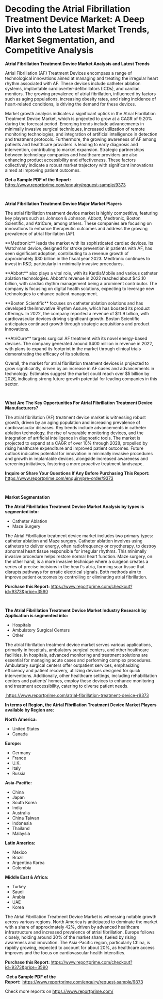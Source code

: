 <p><h1>Decoding the Atrial Fibrillation Treatment Device Market: A Deep Dive into the Latest Market Trends, Market Segmentation, and Competitive Analysis</h1></p><p><strong>Atrial Fibrillation Treatment Device Market Analysis and Latest Trends</strong></p>
<p><p>Atrial Fibrillation (AF) Treatment Devices encompass a range of technological innovations aimed at managing and treating the irregular heart rhythm associated with AF. These devices include catheter ablation systems, implantable cardioverter-defibrillators (ICDs), and cardiac monitors. The growing prevalence of atrial fibrillation, influenced by factors such as aging populations, increasing obesity rates, and rising incidence of heart-related conditions, is driving the demand for these devices.</p><p>Market growth analysis indicates a significant uptick in the Atrial Fibrillation Treatment Device Market, which is projected to grow at a CAGR of 9.20% during the forecast period. Emerging trends include advancements in minimally invasive surgical techniques, increased utilization of remote monitoring technologies, and integration of artificial intelligence in detection and treatment protocols. Furthermore, the growing awareness of AF among patients and healthcare providers is leading to early diagnosis and intervention, contributing to market expansion. Strategic partnerships between technology companies and healthcare providers are also enhancing product accessibility and effectiveness. These factors collectively indicate a robust market trajectory with significant innovations aimed at improving patient outcomes.</p></p>
<p><strong>Get a Sample PDF of the Report:&nbsp;</strong> <a href="https://www.reportprime.com/enquiry/request-sample/9373?utm_campaign=3062&utm_medium=2&utm_source=Github&utm_content=ia&utm_term=20032025&utm_id=atrial-fibrillation-treatment-device">https://www.reportprime.com/enquiry/request-sample/9373</a></p>
<p>&nbsp;</p>
<p><strong>Atrial Fibrillation Treatment Device Major Market Players</strong></p>
<p><p>The atrial fibrillation treatment device market is highly competitive, featuring key players such as Johnson & Johnson, Abbott, Medtronic, Boston Scientific, and AtriCure, among others. These companies are focusing on innovations to enhance therapeutic outcomes and address the growing prevalence of atrial fibrillation (AF).</p><p>**Medtronic** leads the market with its sophisticated cardiac devices. Its Watchman device, designed for stroke prevention in patients with AF, has seen significant adoption, contributing to a revenue growth of approximately $30 billion in the fiscal year 2023. Medtronic continues to invest in R&D, particularly in minimally invasive procedures.</p><p>**Abbott** also plays a vital role, with its KardiaMobile and various catheter ablation technologies. Abbott's revenue in 2022 reached about $43.10 billion, with cardiac rhythm management being a prominent contributor. The company is focusing on digital health solutions, expecting to leverage new technologies to enhance patient management.</p><p>**Boston Scientific** focuses on catheter ablation solutions and has developed theiInnovative Rhythm Assure, which has boosted its product offerings. In 2022, the company reported a revenue of $11.9 billion, with cardiovascular devices driving significant growth. Boston Scientific anticipates continued growth through strategic acquisitions and product innovations.</p><p>**AtriCure** targets surgical AF treatment with its novel energy-based devices. The company generated around $400 million in revenue in 2022, with plans to expand its footprint in the market through clinical trials demonstrating the efficacy of its solutions.</p><p>Overall, the market for atrial fibrillation treatment devices is projected to grow significantly, driven by an increase in AF cases and advancements in technology. Estimates suggest the market could reach over $5 billion by 2026, indicating strong future growth potential for leading companies in this sector.</p></p>
<p>&nbsp;</p>
<p><strong>What Are The Key Opportunities For Atrial Fibrillation Treatment Device Manufacturers?</strong></p>
<p><p>The atrial fibrillation (AF) treatment device market is witnessing robust growth, driven by an aging population and increasing prevalence of cardiovascular diseases. Key trends include advancements in catheter ablation technology, the rise of wearable monitoring devices, and the integration of artificial intelligence in diagnostic tools. The market is projected to expand at a CAGR of over 10% through 2028, propelled by rising healthcare expenditure and improved patient outcomes. Future outlook indicates potential for innovation in minimally invasive procedures and growth in implantable devices, alongside increased awareness and screening initiatives, fostering a more proactive treatment landscape.</p></p>
<p><strong>Inquire or Share Your Questions If Any Before Purchasing This Report:</strong> <a href="https://www.reportprime.com/enquiry/pre-order/9373?utm_campaign=3062&utm_medium=2&utm_source=Github&utm_content=ia&utm_term=20032025&utm_id=atrial-fibrillation-treatment-device">https://www.reportprime.com/enquiry/pre-order/9373</a></p>
<p>&nbsp;</p>
<p><strong>Market Segmentation</strong></p>
<p><strong>The Atrial Fibrillation Treatment Device Market Analysis by types is segmented into:</strong></p>
<p><ul><li>Catheter Ablation</li><li>Maze Surgery</li></ul></p>
<p><p>The Atrial Fibrillation treatment device market includes two primary types: catheter ablation and Maze surgery. Catheter ablation involves using catheters to deliver energy, often radiofrequency or cryotherapy, to destroy abnormal heart tissue responsible for irregular rhythms. This minimally invasive procedure helps restore normal heart function. Maze surgery, on the other hand, is a more invasive technique where a surgeon creates a series of precise incisions in the heart's atria, forming scar tissue that disrupts pathways for erratic electrical signals. Both methods aim to improve patient outcomes by controlling or eliminating atrial fibrillation.</p></p>
<p><strong>Purchase this Report:&nbsp;</strong><a href="https://www.reportprime.com/checkout?id=9373&price=3590&utm_campaign=3062&utm_medium=2&utm_source=Github&utm_content=ia&utm_term=20032025&utm_id=atrial-fibrillation-treatment-device">https://www.reportprime.com/checkout?id=9373&price=3590</a></p>
<p>&nbsp;</p>
<p><strong>The Atrial Fibrillation Treatment Device Market Industry Research by Application is segmented into:</strong></p>
<p><ul><li>Hospitals</li><li>Ambulatory Surgical Centers</li><li>Other</li></ul></p>
<p><p>The atrial fibrillation treatment device market serves various applications, primarily in hospitals, ambulatory surgical centers, and other healthcare facilities. In hospitals, advanced monitoring and treatment solutions are essential for managing acute cases and performing complex procedures. Ambulatory surgical centers offer outpatient services, emphasizing efficiency and patient recovery, utilizing devices designed for quick interventions. Additionally, other healthcare settings, including rehabilitation centers and patients’ homes, employ these devices to enhance monitoring and treatment accessibility, catering to diverse patient needs.</p></p>
<p><a href="https://www.reportprime.com/atrial-fibrillation-treatment-device-r9373?utm_campaign=3062&utm_medium=2&utm_source=Github&utm_content=ia&utm_term=20032025&utm_id=atrial-fibrillation-treatment-device">&nbsp;https://www.reportprime.com/atrial-fibrillation-treatment-device-r9373</a></p>
<p><strong>In terms of Region, the Atrial Fibrillation Treatment Device Market Players available by Region are:</strong></p>
<p>
    <p> <strong> North America: </strong>
        <ul>
            <li>United States</li>
            <li>Canada</li>
        </ul>
        </p> 
    <p> <strong> Europe: </strong>
        <ul>
            <li>Germany</li>
            <li>France</li>
            <li>U.K.</li>
            <li>Italy</li>
            <li>Russia</li>
        </ul>
        </p> 
    <p> <strong> Asia-Pacific: </strong>
        <ul>
            <li>China</li>
            <li>Japan</li>
            <li>South Korea</li>
            <li>India</li>
            <li>Australia</li>
            <li>China Taiwan</li>
            <li>Indonesia</li>
            <li>Thailand</li>
            <li>Malaysia</li>
        </ul>
        </p> 
    <p> <strong> Latin America: </strong>
        <ul>
            <li>Mexico</li>
            <li>Brazil</li>
            <li>Argentina Korea</li>
            <li>Colombia</li>
        </ul>
        </p> 
    <p> <strong> Middle East & Africa: </strong>
        <ul>
            <li>Turkey</li>
            <li>Saudi</li>
            <li>Arabia</li>
            <li>UAE</li>
            <li>Korea</li>
        </ul>
    </p>
    </p>
<p><p>The Atrial Fibrillation Treatment Device Market is witnessing notable growth across various regions. North America is anticipated to dominate the market with a share of approximately 42%, driven by advanced healthcare infrastructure and increased prevalence of atrial fibrillation. Europe follows closely, holding around 30% of the market share, fueled by rising awareness and innovation. The Asia-Pacific region, particularly China, is rapidly growing, expected to account for about 20%, as healthcare access improves and the focus on cardiovascular health intensifies.</p></p>
<p><strong>Purchase this Report: </strong><a href="https://www.reportprime.com/checkout?id=9373&price=3590&utm_campaign=3062&utm_medium=2&utm_source=Github&utm_content=ia&utm_term=20032025&utm_id=atrial-fibrillation-treatment-device">https://www.reportprime.com/checkout?id=9373&price=3590</a></p>
<p>&nbsp;<strong>Get a Sample PDF of the Report:&nbsp;&nbsp;</strong><a href="https://www.reportprime.com/enquiry/request-sample/9373?utm_campaign=3062&utm_medium=2&utm_source=Github&utm_content=ia&utm_term=20032025&utm_id=atrial-fibrillation-treatment-device">https://www.reportprime.com/enquiry/request-sample/9373</a></p>
<p><strong></strong></p>
<p>Check more reports on <a href="https://www.reportprime.com/?utm_campaign=3062&utm_medium=2&utm_source=Github&utm_content=ia&utm_term=20032025&utm_id=atrial-fibrillation-treatment-device">https://www.reportprime.com/</a></p>